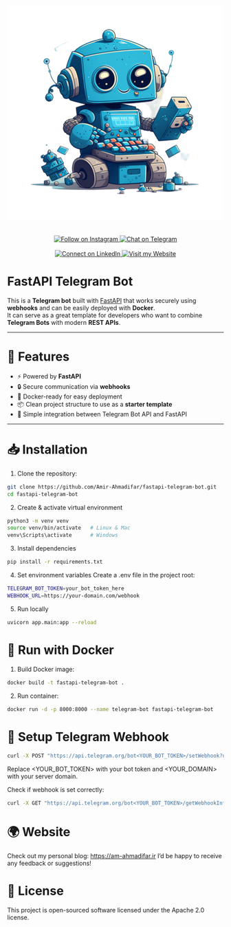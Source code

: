 <div align="center">
  <img src="/assets/img/feature-rich.png" alt="FastAPI Telegram Bot" width="500px"/>
  <br><br>

  <p align="center">
    <a href="https://instagram.com/" rel="nofollow" target="_blank">
      <img src="https://img.shields.io/badge/Instagram-@amahmadifar-E4405F?logo=instagram&style=for-the-badge" alt="Follow on Instagram" />
    </a>
    <a href="https://t.me/amirahmadifaar" rel="nofollow" target="_blank">
      <img src="https://img.shields.io/badge/Telegram-@amirahmadifaar-26A5E4?logo=telegram&style=for-the-badge" alt="Chat on Telegram" />
    </a>
    <br><br>
    <a href="https://www.linkedin.com/in/amir-mohammad-ahmadifar-8a576b266" rel="nofollow" target="_blank">
      <img src="https://img.shields.io/badge/LinkedIn-amir-0077B5?logo=linkedin&style=for-the-badge" alt="Connect on LinkedIn" />
    </a>
    <a href="https://am-ahmadifar.ir" rel="nofollow" target="_blank">
      <img src="https://img.shields.io/badge/Website-Click-4A90E2?logo=world&style=for-the-badge" alt="Visit my Website" />
    </a>
  </p>
</div>

# FastAPI Telegram Bot

This is a **Telegram bot** built with [FastAPI](https://fastapi.tiangolo.com/) that works securely using **webhooks** and can be easily deployed with **Docker**.  
It can serve as a great template for developers who want to combine **Telegram Bots** with modern **REST APIs**.

---

# 🚀 Features
- ⚡ Powered by **FastAPI**
- 🔒 Secure communication via **webhooks**
- 🐳 Docker-ready for easy deployment
- 📦 Clean project structure to use as a **starter template**
- 🤖 Simple integration between Telegram Bot API and FastAPI

---

# 📥 Installation

1. Clone the repository:

```bash
git clone https://github.com/Amir-Ahmadifar/fastapi-telegram-bot.git
cd fastapi-telegram-bot
```

2. Create & activate virtual environment

```bash
python3 -m venv venv
source venv/bin/activate   # Linux & Mac
venv\Scripts\activate      # Windows
```

3. Install dependencies

```bash
pip install -r requirements.txt
```

4. Set environment variables
Create a .env file in the project root:

```bash
TELEGRAM_BOT_TOKEN=your_bot_token_here
WEBHOOK_URL=https://your-domain.com/webhook
```

5. Run locally

```bash
uvicorn app.main:app --reload
```

# 🐳 Run with Docker

1. Build Docker image:

```bash
docker build -t fastapi-telegram-bot .
```

2. Run container:

```bash
docker run -d -p 8000:8000 --name telegram-bot fastapi-telegram-bot
```

# 📡 Setup Telegram Webhook

```bash
curl -X POST "https://api.telegram.org/bot<YOUR_BOT_TOKEN>/setWebhook?url=<YOUR_DOMAIN>/webhook"
```
Replace <YOUR_BOT_TOKEN> with your bot token and <YOUR_DOMAIN> with your server domain.

Check if webhook is set correctly:

```bash
curl -X GET "https://api.telegram.org/bot<YOUR_BOT_TOKEN>/getWebhookInfo"
```

# 🌍 Website

Check out my personal blog: https://am-ahmadifar.ir
I’d be happy to receive any feedback or suggestions!

# 📜 License

This project is open-sourced software licensed under the Apache 2.0 license.